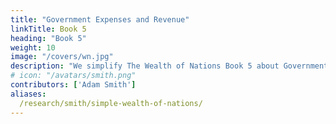 ```yaml
---
title: "Government Expenses and Revenue"
linkTitle: Book 5
heading: "Book 5"
weight: 10
image: "/covers/wn.jpg"
description: "We simplify The Wealth of Nations Book 5 about Government Expenses and Revenue"
# icon: "/avatars/smith.png"
contributors: ['Adam Smith']
aliases:
  /research/smith/simple-wealth-of-nations/
---
```


<!-- Introduction

Chapter 1=  The Principle of the commercial or mercantile system
- To commercial people, money is wealth, which is wrong
- Effectual Demand
- Money supply
- International Trade

Chapter 2=  Restraints on foreign imports which can be produced at home (Invisible Hand)
- Free importation
- Retaliatory Restraints and Trade Wars
- Restoring free trade

Chapter 3=  Extraordinary Restraints on Importation
  - Part 1=  Extraordinary Restraints on Importation from Countries Where the Balance is supposed to be Disadvantageous
    - Digression on Bank Deposits
  - Part 2=  The Fallacy of Equilibrium or the balance of trade and the contradictory principles of the Commercial system
    - Balance of Produce & Consumption

Chapter 4=  Drawbacks

Chapter 5=  Bounties
  - The Money Price of Grains Regulates The Money Price of All Commodities
  - Production Bounties
  - Digression on the wheat trade and wheat laws
    - domestic wheat trade
    - external wheat trade
    - carrying trade of wheat

Appendix

Chapter 6=  Treaties Of Commerce
- Coinage

Chapter 7=  Colonies
- Part 1=  The Motives For Establishing New Colonies

- Part 2=  Causes Of The Prosperity Of New Colonies
  - English colonies
  - Enumerated commodities
  - Economic Democracy

- Part 3=  The Advantages Europe Derived From The Discovery Of America and a Passage To The East Indies
  - The Act of Navigation
  - Monopoly effects
  - Monopoly effects on the nation
  - Effects of Monopoly on a nation
  - Representation and Assemblies
  - Economic Karma

Chapter 8=  Conclusion on the Mercantile System
  - Export Prohibitions
  - Consumption Motive

Chapter 9=  Agricultural Systems
  - Economic systems which Represent The Produce Of Land As The Principal Source Of national Wealth
  - The Unproductive class
  - Errors of the Physiocrats
  - Foreign Economic Systems
 -->